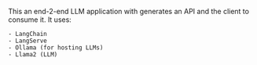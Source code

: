 This an end-2-end LLM application with generates an API and the client to consume it. It uses:

	- LangChain
	- LangServe
	- Ollama (for hosting LLMs)
	- Llama2 (LLM)
